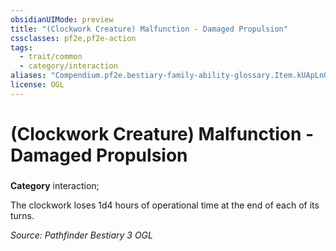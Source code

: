 ```yaml
---
obsidianUIMode: preview
title: "(Clockwork Creature) Malfunction - Damaged Propulsion"
cssclasses: pf2e,pf2e-action
tags:
  - trait/common
  - category/interaction
aliases: "Compendium.pf2e.bestiary-family-ability-glossary.Item.kUApLn0cOsXQNSrL"
license: OGL
---
```

# (Clockwork Creature) Malfunction - Damaged Propulsion

### 

**Category** interaction; 




The clockwork loses 1d4 hours of operational time at the end of each of its turns.

*Source: Pathfinder Bestiary 3*
*OGL*